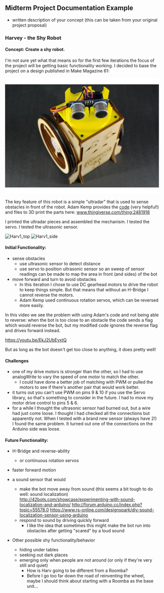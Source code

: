 
## Midterm Project Documentation Example 

   - written description of your concept (this can be taken from your original project proposal)
   
### Harvey - the Shy Robot

#### Concept: Create a shy robot. 

I'm not sure yet what that means so for the first few iterations the focus of the project will be getting basic functionality working.
I decided to base the project on a design published in Make Magazine 61:

![Ultradar Robot Pic](UltraDAR/images/9fb649f13b055a1754cfbe000f67afff_preview_featured.jpg)

The key feature of this robot is a simple "ultradar" that is used to sense obstacles in front of the robot. 
Adam Kemp provides the [code](UltraDAR/files/UltraDAR-SingleSweep.ino) (very helpful!) and files to 3D print the parts here: www.thingiverse.com/thing:2481918

[//]: # (comment test: UltraDAR/images/UltraDAR-Top.jpg)

I printed the ultradar pieces and assembled the mechanism. 
I tested the servo. 
I tested the ultrasonic sensor.

![Harv1_top](/images/Harv1_top.JPG)
![Harv1_side](/images/Harv1_side.JPG)

#### Initial Functionality:

 - sense obstacles
   - use ultrasonic sensor to detect distance
   - use servo to position ultrasonic sensor so an sweep of sensor readings can be made to map the area in front (and sides) of the bot
 - move forward and turn to avoid obstacles
   -  In this iteration I chose to use DC gearhead motors to drive the robot to keep things simple. But that means that without an H-Bridge I cannot reverse the motors.
   - Adam Kemp used continuous rotation servos, which can be reversed more easily. 
 

 In this video we see the problem with using Adam's code and not being able to reverse: 
 when the bot is too close to an obstacle the code sends a flag which would reverse the bot, but my modified code ignores the reverse flag and drives forward instead.
 
 https://youtu.be/EkJ2UbEyxtQ
 
 But as long as the bot doesn't get too close to anything, it does pretty well! 
 
#### Challenges

 - one of my drive motors is stronger than the other, so I had to use analogWrite to vary the speed of one motor to match the other. 
   - I could have done a better job of matching with PWM or pulled the motors to see if there's another pair that would work better.
 - it turns out you can't use PWM on pins 9 & 10 if you use the Servo library, so that's something to consider in the future. I had to move my motor drive control to pins 5 & 6.
 - for a while I thought the ultrasonic sensor had burned out, but a wire had just come loose. I thought I had checked all the connections but apparently not. 
 	When I tested with a brand new sensor (always have 2!) I found the same problem. It turned out one of the connections on the Arduino side was loose.
 

#### Future Functionality:

 - H-Bridge and reverse-ability
   - or continuous rotation servos
   
 - faster forward motion
 
 - a sound sensor that would
 	- make the bot move away from sound (this seems a bit tough to do well: sound localization)
 		http://42bots.com/showcase/experimenting-with-sound-localization-and-arduino/
 		http://forum.arduino.cc/index.php?topic=55578.0
 		https://www.rs-online.com/designspark/diy-sound-localization-sensor-using-arduino
 	- respond to sound by driving quickly forward
 	  -  I like the idea that sometimes this might make the bot run into obstacles after getting "scared" by a loud sound
 	  
 - Other possible shy functionality/behavior
   - hiding under tables
   - seeking out dark places
   - emerging only when people are not around (or only if they're very still and quiet)
     - How is Harv going to be different from a Roomba?
     - Before I go too far down the road of reinventing the wheel, maybe I should think about starting with a Roomba as the base unit...
   
 	  
 	  
 	  